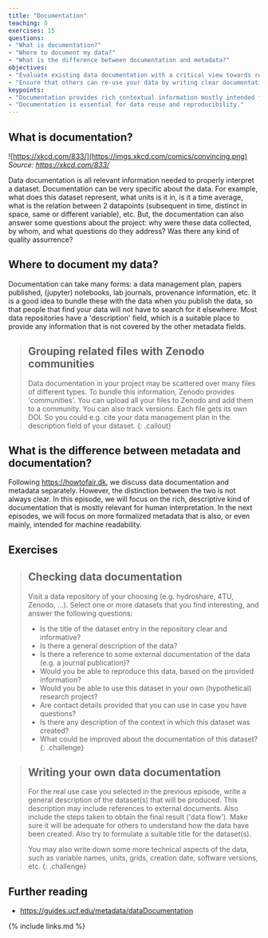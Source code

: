 ```yaml
---
title: "Documentation"
teaching: 5
exercises: 15
questions:
- "What is documentation?"
- "Where to document my data?"
- "What is the difference between documentation and metadata?"
objectives:
- "Evaluate existing data documentation with a critical view towards reusability"
- "Ensure that others can re-use your data by writing clear documentation."
keypoints:
- "Documentation provides rich contextual information mostly intended for human readers."
- "Documentation is essential for data reuse and reproducibility."
---
```


## What is documentation?

![https://xkcd.com/833/](https://imgs.xkcd.com/comics/convincing.png)
*Source: <https://xkcd.com/833/>*

Data documentation is all relevant information needed to properly interpret a
dataset. Documentation can be very specific about the data. For example, what
does this dataset represent, what units is it in, is it a time average, what is
the relation between 2 datapoints (subsequent in time, distinct in space, same
or different variable), etc. But, the documentation can also answer some
questions about the project: why were these data collected, by whom, and what
questions do they address? Was there any kind of quality assurrence?

## Where to document my data?

Documentation can take many forms: a data management plan, papers published,
(jupyter) notebooks, lab journals, provenance information, etc. It is a good
idea to bundle these with the data when you publish the data, so that people
that find your data will not have to search for it elsewhere. Most data
repositories have a 'description' field, which is a suitable place to provide
any information that is not covered by the other metadata fields.

> ## Grouping related files with Zenodo communities
> Data documentation in your project may be scattered over many files of
> different types. To bundle this information, Zenodo provides 'communities'.
> You can upload all your files to Zenodo and add them to a community. You can
> also track versions. Each file gets its own DOI. So you could e.g. cite your
> data management plan in the description field of your dataset.
{: .callout}

## What is the difference between metadata and documentation?

Following <https://howtofair.dk>, we discuss data documentation and metadata
separately. However, the distinction between the two is not always clear. In
this episode, we will focus on the rich, descriptive kind of documentation
that is mostly relevant for human interpretation. In the next episodes, we will
focus on more formalized metadata that is also, or even mainly, intended for
machine readability.

## Exercises

> ## Checking data documentation
>
> Visit a data repository of your choosing (e.g. hydroshare, 4TU, Zenodo, ...).
> Select one or more datasets that you find interesting, and answer the
> following questions:
>
> - Is the title of the dataset entry in the repository clear and informative?
> - Is there a general description of the data?
> - Is there a reference to some external documentation of the data (e.g. a
>   journal publication)?
> - Would you be able to reproduce this data, based on the provided information?
> - Would you be able to use this dataset in your own (hypothetical) research
>   project?
> - Are contact details provided that you can use in case you have questions?
> - Is there any description of the context in which this dataset was created?
> - What could be improved about the documentation of this dataset?
{: .challenge}

> ## Writing your own data documentation
>
> For the real use case you selected in the previous episode, write a general
> description of the dataset(s) that will be produced. This description may
> include references to external documents. Also include the steps taken to
> obtain the final result ('data flow'). Make sure it will be adequate for
> others to understand how the data have been created. Also try to formulate a
> suitable title for the dataset(s).
>
> You may also write down some more technical aspects of the data, such as
> variable names, units, grids, creation date, software versions, etc.
{: .challenge}

## Further reading
- <https://guides.ucf.edu/metadata/dataDocumentation>

{% include links.md %}
